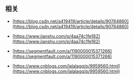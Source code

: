 ## 相关
* [https://blog.csdn.net/a419419/article/details/90764860](https://blog.csdn.net/a419419/article/details/90764860)

* [https://www.jianshu.com/p/4aa74c1fe182](https://www.jianshu.com/p/4aa74c1fe182)

* [https://segmentfault.com/a/1190000015371266](https://segmentfault.com/a/1190000015371266)

* [https://www.cnblogs.com/lalalagq/p/9959560.html](https://www.cnblogs.com/lalalagq/p/9959560.html)